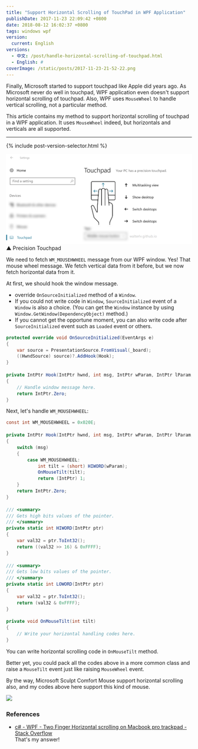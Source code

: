 ```yaml
---
title: "Support Horizontal Scrolling of TouchPad in WPF Application"
publishDate: 2017-11-23 22:09:42 +0800
date: 2018-08-12 16:02:37 +0800
tags: windows wpf
version:
  current: English
versions:
  - 中文: /post/handle-horizontal-scrolling-of-touchpad.html
  - English: #
coverImage: /static/posts/2017-11-23-21-52-22.png
---
```


Finally, Microsoft started to support touchpad like Apple did years ago. As Microsoft never do well in touchpad, WPF application even doesn't support horizontal scrolling of touchpad. Also, WPF uses `MouseWheel` to handle vertical scrolling, not a particular method.

This article contains my method to support horizontal scrolling of touchpad in a WPF application. It uses `MouseWheel` indeed, but horizontals and verticals are all supported.

---

{% include post-version-selector.html %}

![](/static/posts/2017-11-23-21-52-22.png)  
▲ Precision Touchpad

We need to fetch `WM_MOUSEHWHEEL` message from our WPF window. Yes! That mouse wheel message. We fetch vertical data from it before, but we now fetch horizontal data from it.

At first, we should hook the window message.

- override `OnSourceInitialized` method of a `Window`.
- If you could not write code in `Window`, `SourceInitialized` event of a `Window` is also a choice. (You can get the `Window` instance by using `Window.GetWindow(DependencyObject)` method.)
- If you cannot get the opportune moment, you can also write code after `SourceInitialized` event such as `Loaded` event or others.

```csharp
protected override void OnSourceInitialized(EventArgs e)
{
    var source = PresentationSource.FromVisual(_board);
    ((HwndSource) source)?.AddHook(Hook);
}

private IntPtr Hook(IntPtr hwnd, int msg, IntPtr wParam, IntPtr lParam, ref bool handled)
{
    // Handle window message here.
    return IntPtr.Zero;
}
```

Next, let's handle `WM_MOUSEHWHEEL`:

```csharp
const int WM_MOUSEHWHEEL = 0x020E;

private IntPtr Hook(IntPtr hwnd, int msg, IntPtr wParam, IntPtr lParam, ref bool handled)
{
    switch (msg)
    {
        case WM_MOUSEHWHEEL:
            int tilt = (short) HIWORD(wParam);
            OnMouseTilt(tilt);
            return (IntPtr) 1;
    }
    return IntPtr.Zero;
}

/// <summary>
/// Gets high bits values of the pointer.
/// </summary>
private static int HIWORD(IntPtr ptr)
{
    var val32 = ptr.ToInt32();
    return ((val32 >> 16) & 0xFFFF);
}

/// <summary>
/// Gets low bits values of the pointer.
/// </summary>
private static int LOWORD(IntPtr ptr)
{
    var val32 = ptr.ToInt32();
    return (val32 & 0xFFFF);
}

private void OnMouseTilt(int tilt)
{
    // Write your horizontal handling codes here.
}
```

You can write horizontal scrolling code in `OnMouseTilt` method.

Better yet, you could pack all the codes above in a more common class and raise a `MouseTilt` event just like raising `MouseWheel` event.

By the way, Microsoft Sculpt Comfort Mouse support horizontal scrolling also, and my codes above here support this kind of mouse.

![](https://blogswin.blob.core.windows.net/win/sites/2/2013/05/2_5F00_77B60B43.jpg)

### References

- [c# - WPF - Two Finger Horizontal scrolling on Macbook pro trackpad - Stack Overflow](https://stackoverflow.com/questions/21146183/wpf-two-finger-horizontal-scrolling-on-macbook-pro-trackpad/47457389#47457389)  
That's my answer!

